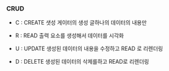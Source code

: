 ### CRUD

- C : CREATE 샛성 게이터의 생성 글하나의 데이터의 내용만

- R : READ 출력 요소를 생성해서 데이터를 시각화

- U : UPDATE 생성된 데이터의 내용을 수정하고 READ 로 리렌더링

- D : DELETE 생성된 데이터의 삭제를하고 READ로 리렌더링 
 
  